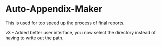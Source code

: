 # Auto-Appendix-Maker
This is used for too speed up the process of final reports. 


v3 - Added better user interface, you now select the directory instead of having to write out the path. 
